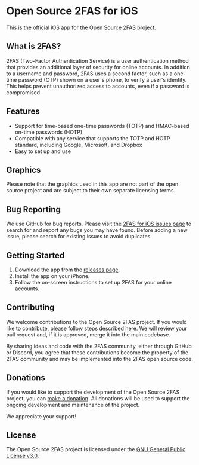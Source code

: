 # Open Source 2FAS for iOS

This is the official iOS app for the Open Source 2FAS project.

## What is 2FAS?

2FAS (Two-Factor Authentication Service) is a user authentication method that provides an additional layer of security for online accounts. In addition to a username and password, 2FAS uses a second factor, such as a one-time password (OTP) shown on a user's phone, to verify a user's identity. This helps prevent unauthorized access to accounts, even if a password is compromised.

## Features

- Support for time-based one-time passwords (TOTP) and HMAC-based on-time passwords (HOTP)
- Compatible with any service that supports the TOTP and HOTP standard, including Google, Microsoft, and Dropbox
- Easy to set up and use

## Graphics

Please note that the graphics used in this app are not part of the open source project and are subject to their own separate licensing terms.

## Bug Reporting

We use GitHub for bug reports. Please visit the [2FAS for iOS issues page](https://github.com/twofas/2fas-ios/issues) to search for and report any bugs you may have found. Before adding a new issue, please search for existing issues to avoid duplicates.

## Getting Started

1. Download the app from the [releases page](https://2fas.com).
2. Install the app on your iPhone.
3. Follow the on-screen instructions to set up 2FAS for your online accounts.

## Contributing

We welcome contributions to the Open Source 2FAS project. If you would like to contribute, please follow steps described [here](CONTRIBUTING.md). We will review your pull request and, if it is approved, merge it into the main codebase.

By sharing ideas and code with the 2FAS community, either through GitHub or Discord, you agree that these contributions become the property of the 2FAS community and may be implemented into the 2FAS open source code.

## Donations

If you would like to support the development of the Open Source 2FAS project, you can [make a donation](https://2fas.com/donate). All donations will be used to support the ongoing development and maintenance of the project.

We appreciate your support!

## License

The Open Source 2FAS project is licensed under the [GNU General Public License v3.0](https://www.gnu.org/licenses/gpl-3.0.en.html).
